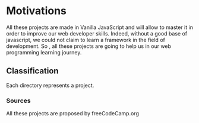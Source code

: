 # Motivations
All these projects are made in Vanilla JavaScript and will allow to master it in order to improve our web developer skills. Indeed, without a good base of javascript, we could not claim to learn a framework in the field of development. So , all these projects are going to help us in our web programming learning journey.

## Classification
Each directory represents a project.

### Sources

All these projects are proposed by freeCodeCamp.org